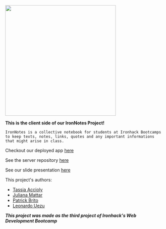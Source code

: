 

<img width="350px" align="center" src="./public/images/LogoDark.svg" />

**This is the client side of our IronNotes Project!**

`IronNotes is a collective notebook for students at Ironhack Bootcamps to keep texts, notes, links, quotes and any important informations that might arise in class.`

Checkout our deployed app [here](http://ec2-3-131-169-218.us-east-2.compute.amazonaws.com/)

See the server repository [here](https://github.com/tassiaaccioly/ironnotes-server)

See our slide presentation [here](https://docs.google.com/presentation/d/1eSEAhN5He4dko4dtNfNvGvgP81leUio723bO6JyHobk/edit?usp=sharing)

This project's authors:

- [Tassia Accioly](https://github.com/tassiaaccioly)
- [Juliana Mattar](https://github.com/JulianaMattar)
- [Patrick Brito](https://github.com/patrickbrito95)
- [Leonardo Uezu](https://github.com/luezu-42)

**_This project was made as the third project of Ironhack's Web Development Bootcamp_**
